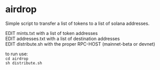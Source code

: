 # airdrop
Simple script to transfer a list of tokens to a list of solana addresses.

EDIT mints.txt with a list of token addresses <br>
EDIT addresses.txt with a list of destination addresses <br>
EDIT distribute.sh with the proper RPC-HOST (mainnet-beta or devnet) 
<br>

to run use: <br>
`cd airdrop` <br>
`sh distribute.sh` 
 
 
